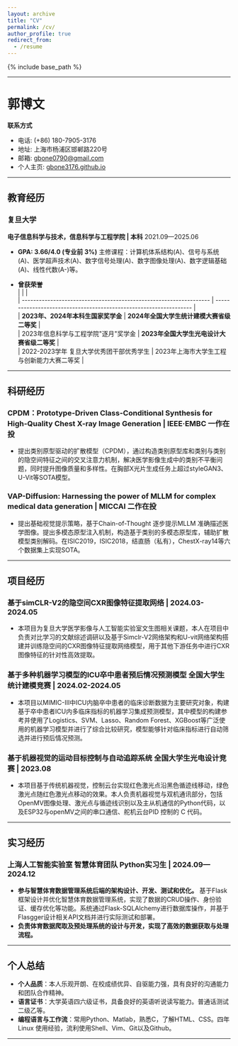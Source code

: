 ```yaml
---
layout: archive
title: "CV"
permalink: /cv/
author_profile: true
redirect_from:
  - /resume
---
```


{% include base_path %}

---

# 郭博文

**联系方式**  
- 电话: (+86) 180-7905-3176  
- 地址: 上海市杨浦区邯郸路220号  
- 邮箱: [gbone0790@gmail.com](mailto:gbone0790@gmail.com)  
- 个人主页: [gbone3176.github.io](https://gbone3176.github.io/)  

---

## 教育经历

### 复旦大学  
**电子信息科学与技术，信息科学与工程学院 | 本科**   2021.09—2025.06  


- **GPA: 3.66/4.0 (专业前 3%)**  主修课程：计算机体系结构(A)、信号与系统(A)、医学超声技术(A)、数字信号处理(A)、数字图像处理(A)、数字逻辑基础(A)、线性代数(A-)等。  

- **曾获荣誉**  
|                                                                 |                                                                  |  
| ------------------------------------------------------------------ | ------------------------------------------------------------------ |  
| **2023年、2024年本科生国家奖学金**                              | **2024年全国大学生统计建模大赛省级二等奖**                          |  
| 2023年信息科学与工程学院"逐月"奖学金                             | **2023年全国大学生光电设计大赛省级二等奖**                            |  
| 2022-2023学年 复旦大学优秀团干部优秀学生                         | 2023年上海市大学生工程与创新能力大赛二等奖                            |

---

## 科研经历

### CPDM：Prototype-Driven Class-Conditional Synthesis for High-Quality Chest X-ray Image Generation  |  **IEEE·EMBC 一作在投**  

- 提出类别原型驱动的扩散模型（CPDM），通过构造类别原型库和类别与类别的隐空间特征之间的交叉注意力机制，解决医学影像生成中的类别不平衡问题，同时提升图像质量和多样性。在胸部X光片生成任务上超过styleGAN3、U-Vit等SOTA模型。

### VAP-Diffusion: Harnessing the power of MLLM for complex medical data generation  |  **MICCAI 二作在投**
  

- 提出基础视觉提示策略，基于Chain-of-Thought 逐步提示MLLM 准确描述医学图像。提出多模态原型注入机制，构造基于类别的多模态原型库，辅助扩散模型类别解码。在ISIC2019，ISIC2018，结直肠（私有），ChestX-ray14等六个数据集上实现SOTA。

---

## 项目经历

### 基于simCLR-V2的隐空间CXR图像特征提取网络  |  **2024.03-2024.05**  

- 本项目为复旦大学医学影像与人工智能实验室文生图相关课题，本人在项目中负责对比学习的文献综述调研以及基于Simclr-V2网络架构和U-vit网络架构搭建并训练隐空间的CXR图像特征提取网络模型，用于其他下游任务中进行CXR图像特征的针对性高效提取。

### 基于多种机器学习模型的ICU卒中患者预后情况预测模型  **全国大学生统计建模竞赛 | 2024.02-2024.05** 
 
- 本项目以MIMIC-III中ICU内脑卒中患者的临床诊断数据为主要研究对象，构建基于卒中患者ICU内多临床指标的机器学习集成预测模型，其中模型的构建参考并使用了Logistics、SVM、Lasso、Random Forest、XGBoost等广泛使用的机器学习模型并进行了综合比较研究，模型能够针对临床指标进行自动筛选并进行预后情况预测。

### 基于机器视觉的运动目标控制与自动追踪系统  **全国大学生光电设计竞赛 | 2023.08**  

- 本项目基于传统机器视觉，控制云台实现红色激光点沿黑色循迹线移动，绿色激光点随红色激光点移动的效果。本人负责机器视觉与双机通讯部分，包括OpenMV图像处理、激光点与循迹线识别以及主从机通信的Python代码，以及ESP32与openMV之间的串口通信、舵机云台PID 控制的 C 代码。

---

## 实习经历

### 上海人工智能实验室  **智慧体育团队 Python实习生 | 2024.09—2024.12**  


- **参与智慧体育数据管理系统后端的架构设计、开发、测试和优化。** 基于Flask框架设计并优化智慧体育数据管理系统，实现了数据的CRUD操作、身份验证、缓存优化等功能。系统通过Flask-SQLAlchemy进行数据库操作，并基于Flasgger设计相关API文档并进行实际测试和部署。  
- **负责体育数据爬取及预处理系统的设计与开发，实现了高效的数据获取与处理流程。**

---

## 个人总结

- **个人品质**：本人乐观开朗、在校成绩优异、自驱能力强，具有良好的沟通能力和团队合作精神。  
- **语言证书**：大学英语四六级证书，具备良好的英语听说读写能力。普通话测试二级乙等。  
- **编程语言与工作流**：常用Python、Matlab，熟悉C，了解HTML、CSS。四年 Linux 使用经验，流利使用Shell、Vim、Git以及Github。

---

<!-- Education
======
* Ph.D in Version Control Theory, GitHub University, 2018 (expected)
* M.S. in Jekyll, GitHub University, 2014
* B.S. in GitHub, GitHub University, 2012

Work experience
======
* Spring 2024: Academic Pages Collaborator
  * Github University
  * Duties includes: Updates and improvements to template
  * Supervisor: The Users

* Fall 2015: Research Assistant
  * Github University
  * Duties included: Merging pull requests
  * Supervisor: Professor Hub

* Summer 2015: Research Assistant
  * Github University
  * Duties included: Tagging issues
  * Supervisor: Professor Git
  
Skills
======
* Skill 1
* Skill 2
  * Sub-skill 2.1
  * Sub-skill 2.2
  * Sub-skill 2.3
* Skill 3

Publications
======
  <ul>{% for post in site.publications reversed %}
    {% include archive-single-cv.html %}
  {% endfor %}</ul>
  
Talks
======
  <ul>{% for post in site.talks reversed %}
    {% include archive-single-talk-cv.html  %}
  {% endfor %}</ul>
  
Teaching
======
  <ul>{% for post in site.teaching reversed %}
    {% include archive-single-cv.html %}
  {% endfor %}</ul>
  
Service and leadership
======
* Currently signed in to 43 different slack teams -->
